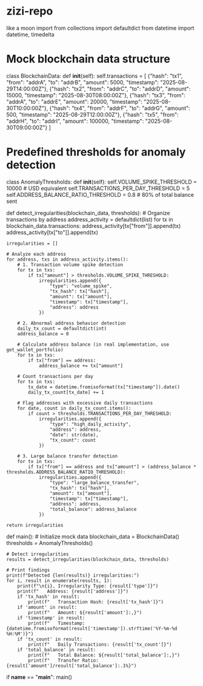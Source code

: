 # zizi-repo
like a moon
import 
from collections import defaultdict
from datetime import datetime, timedelta

# Mock blockchain data structure
class BlockchainData:
    def __init__(self):
        self.transactions = [
            {"hash": "tx1", "from": "addrA", "to": "addrB", "amount": 5000, "timestamp": "2025-08-29T14:00:00Z"},
            {"hash": "tx2", "from": "addrC", "to": "addrD", "amount": 15000, "timestamp": "2025-08-30T08:00:00Z"},
            {"hash": "tx3", "from": "addrA", "to": "addrE", "amount": 20000, "timestamp": "2025-08-30T10:00:00Z"},
            {"hash": "tx4", "from": "addrF", "to": "addrG", "amount": 500, "timestamp": "2025-08-29T12:00:00Z"},
            {"hash": "tx5", "from": "addrH", "to": "addrI", "amount": 100000, "timestamp": "2025-08-30T09:00:00Z"}
        ]

# Predefined thresholds for anomaly detection
class AnomalyThresholds:
    def __init__(self):
        self.VOLUME_SPIKE_THRESHOLD = 10000  # USD equivalent
        self.TRANSACTIONS_PER_DAY_THRESHOLD = 5
        self.ADDRESS_BALANCE_RATIO_THRESHOLD = 0.8  # 80% of total balance sent

def detect_irregularities(blockchain_data, thresholds):
    # Organize transactions by address
    address_activity = defaultdict(list)
    for tx in blockchain_data.transactions:
        address_activity[tx["from"]].append(tx)
        address_activity[tx["to"]].append(tx)
    
    irregularities = []
    
    # Analyze each address
    for address, txs in address_activity.items():
        # 1. Transaction volume spike detection
        for tx in txs:
            if tx["amount"] > thresholds.VOLUME_SPIKE_THRESHOLD:
                irregularities.append({
                    "type": "volume_spike",
                    "tx_hash": tx["hash"],
                    "amount": tx["amount"],
                    "timestamp": tx["timestamp"],
                    "address": address
                })
        
        # 2. Abnormal address behavior detection
        daily_tx_count = defaultdict(int)
        address_balance = 0
        
        # Calculate address balance (in real implementation, use get_wallet_portfolio)
        for tx in txs:
            if tx["from"] == address:
                address_balance += tx["amount"]
        
        # Count transactions per day
        for tx in txs:
            tx_date = datetime.fromisoformat(tx["timestamp"]).date()
            daily_tx_count[tx_date] += 1
        
        # Flag addresses with excessive daily transactions
        for date, count in daily_tx_count.items():
            if count > thresholds.TRANSACTIONS_PER_DAY_THRESHOLD:
                irregularities.append({
                    "type": "high_daily_activity",
                    "address": address,
                    "date": str(date),
                    "tx_count": count
                })
        
        # 3. Large balance transfer detection
        for tx in txs:
            if tx["from"] == address and tx["amount"] > (address_balance * thresholds.ADDRESS_BALANCE_RATIO_THRESHOLD):
                irregularities.append({
                    "type": "large_balance_transfer",
                    "tx_hash": tx["hash"],
                    "amount": tx["amount"],
                    "timestamp": tx["timestamp"],
                    "address": address,
                    "total_balance": address_balance
                })
    
    return irregularities

def main():
    # Initialize mock data
    blockchain_data = BlockchainData()
    thresholds = AnomalyThresholds()
    
    # Detect irregularities
    results = detect_irregularities(blockchain_data, thresholds)
    
    # Print findings
    print(f"Detected {len(results)} irregularities:")
    for i, result in enumerate(results, 1):
        print(f"\n{i}. Irregularity Type: {result['type']}")
        print(f"   Address: {result['address']}")
        if 'tx_hash' in result:
            print(f"   Transaction Hash: {result['tx_hash']}")
        if 'amount' in result:
            print(f"   Amount: ${result['amount']:,}")
        if 'timestamp' in result:
            print(f"   Timestamp: {datetime.fromisoformat(result['timestamp']).strftime('%Y-%m-%d %H:%M')}")
        if 'tx_count' in result:
            print(f"   Daily Transactions: {result['tx_count']}")
        if 'total_balance' in result:
            print(f"   Total Balance: ${result['total_balance']:,}")
            print(f"   Transfer Ratio: {result['amount']/result['total_balance']:.1%}")

if __name__ == "__main__":
    main()


